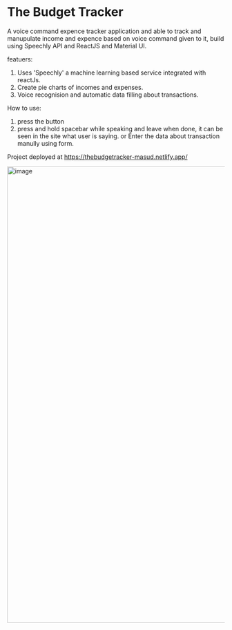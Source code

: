 # The Budget Tracker
A voice command expence tracker application and able to track and manupulate income and expence based on voice command given to it, build using Speechly API and ReactJS and Material UI.

featuers:
1. Uses 'Speechly' a machine learning based service integrated with reactJs.
2. Create pie charts of incomes and expenses.
3. Voice recognision and automatic data filling about transactions.

How to use:
  1. press the button 
  2. press and hold spacebar while speaking and leave when done, it can be seen in the site what user is saying.
  or
  Enter the data about transaction manully using form.

Project deployed at https://thebudgetracker-masud.netlify.app/

<img width="1057" alt="image" src="https://user-images.githubusercontent.com/65458743/189540685-855d54b1-108e-4aa7-9db2-652eb7a6d30f.png">

